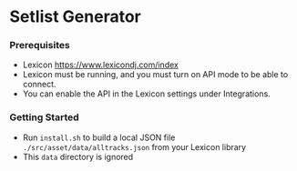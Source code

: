 # Setlist Generator

### Prerequisites

- Lexicon https://www.lexicondj.com/index
- Lexicon must be running, and you must turn on API mode to be able to connect.
- You can enable the API in the Lexicon settings under Integrations.

### Getting Started

- Run `install.sh` to build a local JSON file `./src/asset/data/alltracks.json` from your Lexicon library
- This `data` directory is ignored
